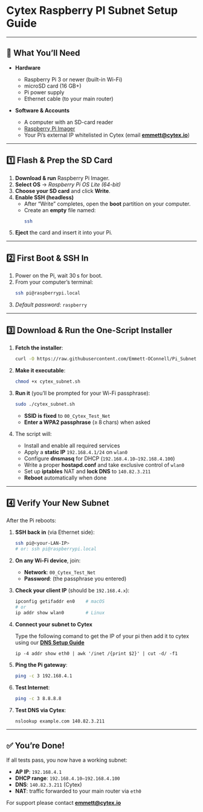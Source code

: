 # Cytex Raspberry PI Subnet Setup Guide

---

## 🧰 What You’ll Need

- **Hardware**  
  - Raspberry Pi 3 or newer (built-in Wi-Fi)  
  - microSD card (16 GB+)  
  - Pi power supply  
  - Ethernet cable (to your main router)  

- **Software & Accounts**  
  - A computer with an SD-card reader  
  - [Raspberry Pi Imager](https://www.raspberrypi.com/software/)  
  - Your Pi’s external IP whitelisted in Cytex (email **emmett@cytex.io**)  

---

## 1️⃣ Flash & Prep the SD Card

1. **Download & run** Raspberry Pi Imager.  
2. **Select OS** → _Raspberry Pi OS Lite (64-bit)_  
3. **Choose your SD card** and click **Write**.  
4. **Enable SSH (headless)**  
   - After “Write” completes, open the **boot** partition on your computer.  
   - Create an **empty** file named:
     ```bash
     ssh
     ```
5. **Eject** the card and insert it into your Pi.

---

## 2️⃣ First Boot & SSH In

1. Power on the Pi, wait 30 s for boot.  
2. From your computer’s terminal:
   ```bash
   ssh pi@raspberrypi.local
   ```
3. _Default password_: `raspberry`  

---

## 3️⃣ Download & Run the One-Script Installer

1. **Fetch the installer**:
   ```bash
   curl -O https://raw.githubusercontent.com/Emmett-OConnell/Pi_Subnet/main/cytex_subnet.sh
   ```
2. **Make it executable**:
   ```bash
   chmod +x cytex_subnet.sh
   ```
3. **Run it** (you’ll be prompted for your Wi-Fi passphrase):
   ```bash
   sudo ./cytex_subnet.sh
   ```
   - **SSID is fixed** to `00_Cytex_Test_Net`  
   - **Enter a WPA2 passphrase** (≥ 8 chars) when asked  

4. The script will:
   - Install and enable all required services  
   - Apply a **static IP** `192.168.4.1/24` on `wlan0`  
   - Configure **dnsmasq** for DHCP (`192.168.4.10–192.168.4.100`)  
   - Write a proper **hostapd.conf** and take exclusive control of `wlan0`  
   - Set up **iptables** NAT and **lock DNS** to `140.82.3.211`  
   - **Reboot** automatically when done  

---

## 4️⃣ Verify Your New Subnet

After the Pi reboots:

1. **SSH back in** (via Ethernet side):
   ```bash
   ssh pi@<your-LAN-IP>  
   # or: ssh pi@raspberrypi.local
   ```
2. **On any Wi-Fi device**, join:
   - **Network**: `00_Cytex_Test_Net`  
   - **Password**: (the passphrase you entered)  

3. **Check your client IP** (should be `192.168.4.x`):
   ```bash
   ipconfig getifaddr en0    # macOS
   # or
   ip addr show wlan0        # Linux
   ```

4. **Connect your subnet to Cytex** 

   Type the following comand to get the IP of your pi then add it to cytex using our [**DNS Setup Guide**](https://broadstonetechnologies-my.sharepoint.com/:w:/g/personal/emmett_broadstonetechnologies_onmicrosoft_com/EcgwjBtaV-NPpVJiWQd5mfIB1xOIDcRQlBOHY-g_DuJ3qQ?rtime=76f2Qk-O3Ug)
   ```
   ip -4 addr show eth0 | awk '/inet /{print $2}' | cut -d/ -f1
   ```

5. **Ping the Pi gateway**:
   ```bash
   ping -c 3 192.168.4.1
   ```

6. **Test Internet**:
   ```bash
   ping -c 3 8.8.8.8
   ```

7. **Test DNS via Cytex**:
   ```bash
   nslookup example.com 140.82.3.211
   ```

---

## ✅ You’re Done!

If all tests pass, you now have a working subnet:

- **AP IP**: `192.168.4.1`  
- **DHCP range**: `192.168.4.10–192.168.4.100`  
- **DNS**: `140.82.3.211` (Cytex)  
- **NAT**: traffic forwarded to your main router via `eth0`

For support please contact **emmett@cytex.io**
